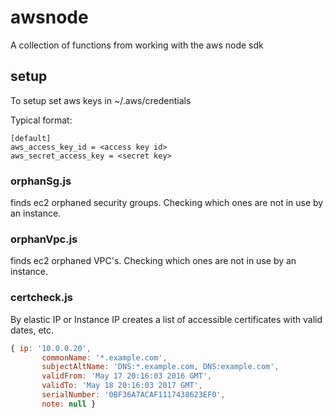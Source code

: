 # awsnode
A collection of functions from working with the aws node sdk


## setup
To setup set aws keys in ~/.aws/credentials    

Typical format:
```
[default]
aws_access_key_id = <access key id>
aws_secret_access_key = <secret key>
```

### orphanSg.js
finds ec2 orphaned security groups.  Checking which ones are not in use by an instance. 

### orphanVpc.js
finds ec2 orphaned VPC's. Checking which ones are not in use by an instance. 

### certcheck.js
By elastic IP or Instance IP creates a list of accessible certificates with valid dates, etc.  
```JavaScript
{ ip: '10.0.0.20',
       commonName: '*.example.com',
       subjectAltName: 'DNS:*.example.com, DNS:example.com',
       validFrom: 'May 17 20:16:03 2016 GMT',
       validTo: 'May 18 20:16:03 2017 GMT',
       serialNumber: '0BF36A7ACAF1117438623EF0',
       note: null }
```

